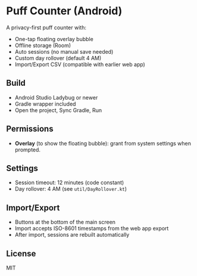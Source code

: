 # Puff Counter (Android)

A privacy-first puff counter with:
- One-tap floating overlay bubble
- Offline storage (Room)
- Auto sessions (no manual save needed)
- Custom day rollover (default 4 AM)
- Import/Export CSV (compatible with earlier web app)

## Build
- Android Studio Ladybug or newer
- Gradle wrapper included
- Open the project, Sync Gradle, Run

## Permissions
- **Overlay** (to show the floating bubble): grant from system settings when prompted.

## Settings
- Session timeout: 12 minutes (code constant)
- Day rollover: 4 AM (see `util/DayRollover.kt`)

## Import/Export
- Buttons at the bottom of the main screen
- Import accepts ISO-8601 timestamps from the web app export
- After import, sessions are rebuilt automatically

## License
MIT
